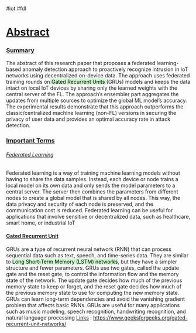 #iot #fdl
# <u>Abstract</u>

### <u>Summary</u>
The abstract of this research paper that proposes a federated learning-based anomaly detection approach to proactively recognize intrusion in IoT networks using decentralized on-device data. The approach uses federated training rounds on<mark style="background: #BBFABBA6;"> Gated Recurrent Units </mark>(GRUs) models and keeps the data intact on local IoT devices by sharing only the learned weights with the central server of the FL. The approach’s ensembler part aggregates the updates from multiple sources to optimize the global ML model’s accuracy. The experimental results demonstrate that this approach outperforms the classic/centralized machine learning (non-FL) versions in securing the privacy of user data and provides an optimal accuracy rate in attack detection. 


### <u>Important Terms</u>

###### <u>Federated Learning</u>
Federated learning is a way of training machine learning models without having to share the data samples. Instead, each device or node trains a local model on its own data and only sends the model parameters to a central server. The server then combines the parameters from different nodes to create a global model that is shared by all nodes. This way, the data privacy and security of each node is preserved, and the communication cost is reduced. Federated learning can be useful for applications that involve sensitive or decentralized data, such as healthcare, smart home, or industrial IoT

#### <u>Gated Recurrent Unit</u>
GRUs are a type of recurrent neural network (RNN) that can process sequential data such as text, speech, and time-series data. They are similar to <mark style="background: #BBFABBA6;">Long Short-Term Memory (LSTM) networks</mark>, but they have a simpler structure and fewer parameters. GRUs use two gates, called the update gate and the reset gate, to control the information flow and the memory state of the network. The update gate decides how much of the previous memory state to keep or forget, and the reset gate decides how much of the previous memory state to use for computing the new memory state. GRUs can learn long-term dependencies and avoid the vanishing gradient problem that affects basic RNNs. GRUs are useful for many applications such as music modeling, speech recognition, handwriting recognition, and natural language processing
<u>Links</u> : https://www.geeksforgeeks.org/gated-recurrent-unit-networks/



